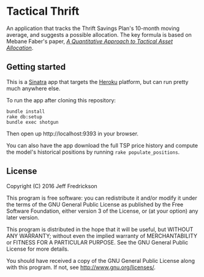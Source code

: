 # Tactical Thrift

An application that tracks the Thrift Savings Plan's 10-month moving average, and suggests a possible allocation. The key formula is based on Mebane Faber's paper, [*A Quantitative Approach to Tactical Asset Allocation*](http://papers.ssrn.com/sol3/papers.cfm?abstract_id=962461).

## Getting started

This is a [Sinatra](http://www.sinatrarb.com/) app that targets the [Heroku](https://www.heroku.com/) platform, but can run pretty much anywhere else.

To run the app after cloning this repository:

```
bundle install
rake db:setup
bundle exec shotgun
```

Then open up http://localhost:9393 in your browser.

You can also have the app download the full TSP price history and compute the model's historical positions by running `rake populate_positions`.

## License

Copyright (C) 2016 Jeff Fredrickson

This program is free software: you can redistribute it and/or modify
it under the terms of the GNU General Public License as published by
the Free Software Foundation, either version 3 of the License, or
(at your option) any later version.

This program is distributed in the hope that it will be useful,
but WITHOUT ANY WARRANTY; without even the implied warranty of
MERCHANTABILITY or FITNESS FOR A PARTICULAR PURPOSE.  See the
GNU General Public License for more details.

You should have received a copy of the GNU General Public License
along with this program.  If not, see <http://www.gnu.org/licenses/>.
